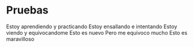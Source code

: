 # Pruebas
Estoy aprendiendo y practicando
Estoy ensallando e intentando 
Estoy viendo y equivocandome
Esto es nuevo
Pero me equivoco mucho
Esto es maravilloso 

